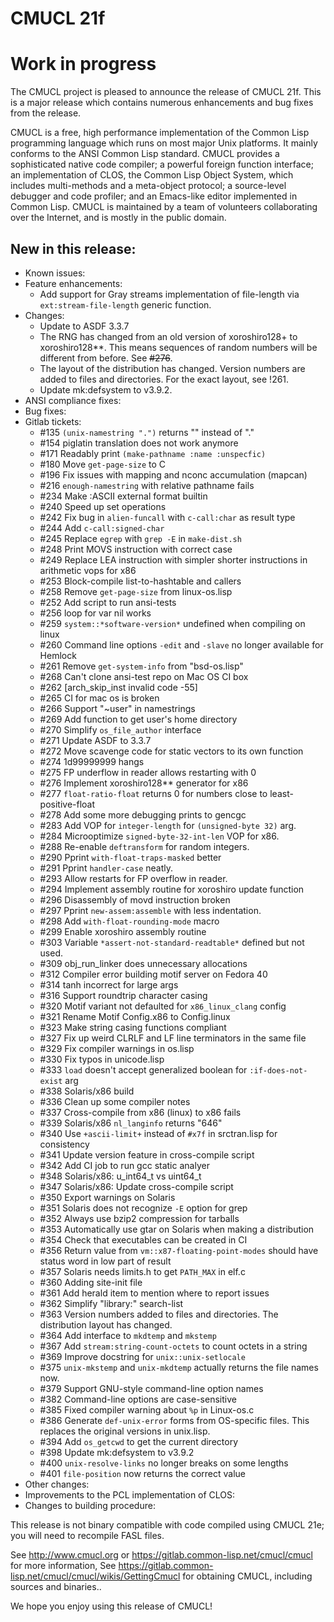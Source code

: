 # CMUCL 21f

# Work in progress

The CMUCL project is pleased to announce the release of CMUCL 21f.
This is a major release which contains numerous enhancements and bug
fixes from the <previous> release.

CMUCL is a free, high performance implementation of the Common Lisp
programming language which runs on most major Unix platforms. It
mainly conforms to the ANSI Common Lisp standard. CMUCL provides a
sophisticated native code compiler; a powerful foreign function
interface; an implementation of CLOS, the Common Lisp Object System,
which includes multi-methods and a meta-object protocol; a
source-level debugger and code profiler; and an Emacs-like editor
implemented in Common Lisp. CMUCL is maintained by a team of
volunteers collaborating over the Internet, and is mostly in the
public domain.

## New in this release:
  * Known issues:
  * Feature enhancements:
    * Add support for Gray streams implementation of file-length via
      `ext:stream-file-length` generic function.
  * Changes:
    * Update to ASDF 3.3.7
    * The RNG has changed from an old version of xoroshiro128+ to
      xoroshiro128**.  This means sequences of random numbers will be
      different from before.  See ~~#276~~.
    * The layout of the distribution has changed.  Version numbers are
      added to files and directories.  For the exact layout, see !261.
    * Update mk:defsystem to v3.9.2.
  * ANSI compliance fixes:
  * Bug fixes:
  * Gitlab tickets:
    * #135 `(unix-namestring ".")` returns "" instead of "."
    * #154 piglatin translation does not work anymore
    * #171 Readably print `(make-pathname :name :unspecfic)`
    * #180 Move `get-page-size` to C
    * #196 Fix issues with mapping and nconc accumulation (mapcan)
    * #216 `enough-namestring` with relative pathname fails
    * #234 Make :ASCII external format builtin
    * #240 Speed up set operations
    * #242 Fix bug in `alien-funcall` with `c-call:char` as result type
    * #244 Add `c-call:signed-char`
    * #245 Replace `egrep` with `grep -E` in `make-dist.sh`
    * #248 Print MOVS instruction with correct case
    * #249 Replace LEA instruction with simpler shorter instructions in arithmetic vops for x86
    * #253 Block-compile list-to-hashtable and callers
    * #258 Remove `get-page-size` from linux-os.lisp
    * #252 Add script to run ansi-tests
    * #256 loop for var nil works
    * #259 `system::*software-version*` undefined when compiling
      on linux
    * #260 Command line options `-edit` and `-slave` no longer
      available for Hemlock
    * #261 Remove `get-system-info` from "bsd-os.lisp"
    * #268 Can't clone ansi-test repo on Mac OS CI box
    * #262 [arch_skip_inst invalid code -55]
    * #265 CI for mac os is broken
    * #266 Support "~user" in namestrings
    * #269 Add function to get user's home directory
    * #270 Simplify `os_file_author` interface
    * #271 Update ASDF to 3.3.7
    * #272 Move scavenge code for static vectors to its own function
    * #274 1d99999999 hangs
    * #275 FP underflow in reader allows restarting with 0
    * #276 Implement xoroshiro128** generator for x86
    * #277 `float-ratio-float` returns 0 for numbers close to
      least-positive-float
    * #278 Add some more debugging prints to gencgc
    * #283 Add VOP for `integer-length` for `(unsigned-byte 32)` arg.
    * #284 Microoptimize `signed-byte-32-int-len` VOP for x86.
    * #288 Re-enable `deftransform` for random integers.
    * #290 Pprint `with-float-traps-masked` better
    * #291 Pprint `handler-case` neatly.
    * #293 Allow restarts for FP overflow in reader.
    * #294 Implement assembly routine for xoroshiro update function
    * #296 Disassembly of movd instruction broken
    * #297 Pprint `new-assem:assemble` with less indentation.
    * #298 Add `with-float-rounding-mode` macro
    * #299 Enable xoroshiro assembly routine
    * #303 Variable `*assert-not-standard-readtable*` defined but
      not used.
    * #309 obj_run_linker does unnecessary allocations
    * #312 Compiler error building motif server on Fedora 40
    * #314 tanh incorrect for large args
    * #316 Support roundtrip character casing
    * #320 Motif variant not defaulted for `x86_linux_clang` config
    * #321 Rename Motif Config.x86 to Config.linux
    * #323 Make string casing functions compliant
    * #327 Fix up weird CLRLF and LF line terminators in the same file
    * #329 Fix compiler warnings in os.lisp
    * #330 Fix typos in unicode.lisp
    * #333 `load` doesn't accept generalized boolean for
      `:if-does-not-exist` arg
    * #338 Solaris/x86 build
    * #336 Clean up some compiler notes
    * #337 Cross-compile from x86 (linux) to x86 fails
    * #339 Solaris/x86 `nl_langinfo` returns "646"
    * #340 Use `+ascii-limit+` instead of `#x7f` in srctran.lisp
      for consistency
    * #341 Update version feature in cross-compile script
    * #342 Add CI job to run gcc static analyer
    * #348 Solaris/x86: u_int64_t vs uint64_t
    * #347 Solaris/x86: Update cross-compile script
    * #350 Export warnings on Solaris
    * #351 Solaris does not recognize `-E` option for grep
    * #352 Always use bzip2 compression for tarballs
    * #353 Automatically use gtar on Solaris when making a distribution
    * #354 Check that executables can be created in CI
    * #356 Return value from `vm::x87-floating-point-modes` should
      have status word in low part of result
    * #357 Solaris needs limits.h to get `PATH_MAX` in elf.c
    * #360 Adding site-init file
    * #361 Add herald item to mention where to report issues
    * #362 Simplify "library:" search-list
    * #363 Version numbers added to files and directories.  The
      distribution layout has changed.
    * #364 Add interface to `mkdtemp` and `mkstemp`
    * #367 Add `stream:string-count-octets` to count octets in a string
    * #369 Improve docstring for `unix::unix-setlocale`
    * #375 `unix-mkstemp` and `unix-mkdtemp` actually returns the
      file names now.
    * #379 Support GNU-style command-line option names
    * #382 Command-line options are case-sensitive
    * #385 Fixed compiler warning about `%p` in Linux-os.c
    * #386 Generate `def-unix-error` forms from OS-specific files.
      This replaces the original versions in unix.lisp.
    * #394 Add `os_getcwd` to get the current directory
    * #398 Update mk:defsystem to v3.9.2    
    * #400 `unix-resolve-links` no longer breaks on some lengths
    * #401 `file-position` now returns the correct value
  * Other changes:
  * Improvements to the PCL implementation of CLOS:
  * Changes to building procedure:

This release is not binary compatible with code compiled using CMUCL
21e; you will need to recompile FASL files.

See http://www.cmucl.org or
https://gitlab.common-lisp.net/cmucl/cmucl for more information,
See
https://gitlab.common-lisp.net/cmucl/cmucl/wikis/GettingCmucl
for obtaining CMUCL, including sources and binaries..


We hope you enjoy using this release of CMUCL!

